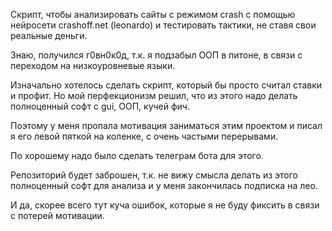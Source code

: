 Скрипт, чтобы анализировать сайты с режимом crash с помощью нейросети crashoff.net (leonardo) и тестировать тактики, не ставя свои реальные деньги. 


Знаю, получился г0вн0к0д, т.к. я подзабыл ООП в питоне, в связи с переходом на низкоуровневые языки.

Изначально хотелось сделать скрипт, который бы просто считал ставки и профит. Но мой перфекционизм решил, что из этого надо делать полноценный софт с gui, ООП, кучей фич.

Поэтому у меня пропала мотивация заниматься этим проектом и писал я его левой пяткой на коленке, с очень частыми перерывами.

По хорошему надо было сделать телеграм бота для этого. 

Репозиторий будет заброшен, т.к. не вижу смысла делать из этого полноценный софт для анализа и у меня закончилась подписка на лео.


И да, скорее всего тут куча ошибок, которые я не буду фиксить в связи с потерей мотивации.

